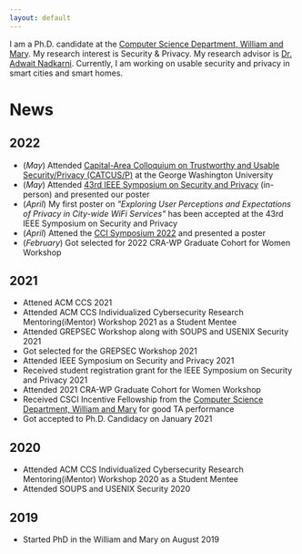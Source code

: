```yaml
---
layout: default
---
```


I am a Ph.D. candidate at the <a href="https://www.wm.edu/as/computerscience/"> Computer Science Department, William and Mary</a>. My research interest is Security & Privacy. My research advisor is <a href="https://www.adwaitnadkarni.com/"> Dr. Adwait Nadkarni</a>. Currently, I am working on usable security and privacy in smart cities and smart homes.



<!---### Contact me-->

<!---[prianka.iit.du@gmail.com](mailto:prianka.iit.du@gmail.com)-->




# News
## 2022
- (_May_) Attended <a href="https://cactus-colloquium.github.io/">Capital-Area Colloquium on Trustworthy and Usable Security/Privacy (CATCUS/P)</a> at the George Washington University
- (_May_) Attended <a href="https://www.ieee-security.org/TC/SP2022/">43rd IEEE Symposium on Security and Privacy</a> (in-person) and presented our poster
- (_April_) My first poster on _"Exploring User Perceptions and Expectations of Privacy in City-wide WiFi Services"_ has been accepted at the 43rd IEEE Symposium on Security and Privacy
- (_April_) Attened the <a href="https://cyberinitiative.org/events-programs/2022/2022-cci-symposium.html"> CCI Symposium 2022</a> and presented a poster 
- (_February_) Got selected for 2022 CRA-WP Graduate Cohort for Women Workshop

## 2021
- Attened ACM CCS 2021
- Attended ACM CCS Individualized Cybersecurity Research Mentoring(iMentor) Workshop 2021 as a Student Mentee
- Attended GREPSEC Workshop along with SOUPS and USENIX Security 2021
- Got selected for the GREPSEC Workshop 2021
- Attended IEEE Symposium on Security and Privacy 2021
- Received student registration grant for the IEEE Symposium on Security and Privacy 2021
- Attended 2021 CRA-WP Graduate Cohort for Women Workshop 
- Received CSCI Incentive Fellowship from the <a href="https://www.wm.edu/as/computerscience/"> Computer Science Department, William and Mary</a> for good TA performance
- Got accepted to Ph.D. Candidacy on January 2021

## 2020
- Attended ACM CCS Individualized Cybersecurity Research Mentoring(iMentor) Workshop 2020 as a Student Mentee 
- Attended SOUPS and USENIX Security 2020

## 2019
- Started PhD in the William and Mary on August 2019
